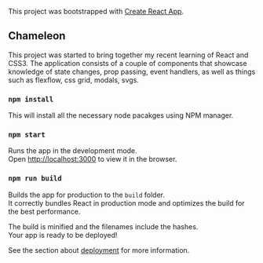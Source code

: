 This project was bootstrapped with [Create React App](https://github.com/facebook/create-react-app).

## Chameleon

This project was started to bring together my recent learning of React and CSS3. The application consists of a couple of components that showcase knowledge of state changes, prop passing, event handlers, as well as things such as flexflow, css grid, modals, svgs.

### `npm install`

This will install all the necessary node pacakges using NPM manager.

### `npm start`

Runs the app in the development mode.<br>
Open [http://localhost:3000](http://localhost:3000) to view it in the browser.

### `npm run build`

Builds the app for production to the `build` folder.<br>
It correctly bundles React in production mode and optimizes the build for the best performance.

The build is minified and the filenames include the hashes.<br>
Your app is ready to be deployed!

See the section about [deployment](https://facebook.github.io/create-react-app/docs/deployment) for more information.
